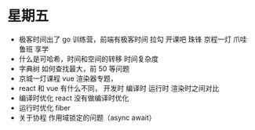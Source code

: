 # 星期五

- 极客时间出了 go 训练营，前端有极客时间 拉勾 开课吧 珠锋 京程一灯 爪哇 鲁班 享学
- 什么是可哈希，时间和空间的转移 时间复杂度
- 字典树 如何查找最大，前 50 等问题
- 京城一灯课程 vue 渲染器专题，
- react 和 vue 有什么不同， 开发时 编译时 运行时 渲染时之间对比
- 编译时优化 react 没有做编译时优化
- 运行时优化 fiber
- 关于协程 作用域锁定的问题（async await）
